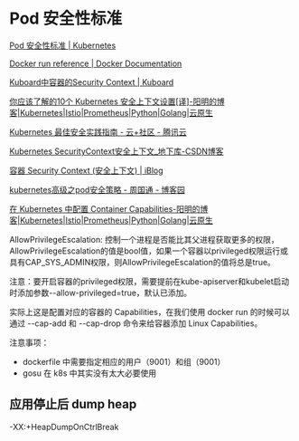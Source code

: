 # Pod 安全性标准

[Pod 安全性标准 | Kubernetes](https://kubernetes.io/zh/docs/concepts/security/pod-security-standards/)

[Docker run reference | Docker Documentation](https://docs.docker.com/engine/reference/run/#runtime-privilege-and-linux-capabilities)

[Kuboard中容器的Security Context | Kuboard](https://kuboard.cn/learning/k8s-intermediate/config/sec-ctx/con-kuboard.html)

[你应该了解的10个 Kubernetes 安全上下文设置[译]-阳明的博客|Kubernetes|Istio|Prometheus|Python|Golang|云原生](https://www.qikqiak.com/post/k8s-10-secruity-context-settings/)

[Kubernetes 最佳安全实践指南 - 云+社区 - 腾讯云](https://cloud.tencent.com/developer/article/1759969)

[Kubernetes SecurityContext安全上下文_地下库-CSDN博客](https://blog.csdn.net/xixihahalelehehe/article/details/108539153)

[容器 Security Context (安全上下文) | iBlog](https://luckymrwang.github.io/2020/12/04/Security%20Context%20(%E5%AE%89%E5%85%A8%E4%B8%8A%E4%B8%8B%E6%96%87)/)

[kubernetes高级之pod安全策略 - 周国通 - 博客园](https://www.cnblogs.com/tylerzhou/p/11078128.html)

[在 Kubernetes 中配置 Container Capabilities-阳明的博客|Kubernetes|Istio|Prometheus|Python|Golang|云原生](https://www.qikqiak.com/post/capabilities-on-k8s/)

AllowPrivilegeEscalation: 控制一个进程是否能比其父进程获取更多的权限，AllowPrivilegeEscalation的值是bool值，如果一个容器以privileged权限运行或具有CAP_SYS_ADMIN权限，则AllowPrivilegeEscalation的值将总是true。

注意：要开启容器的privileged权限，需要提前在kube-apiserver和kubelet启动时添加参数--allow-privileged=true，默认已添加。

实际上这是配置对应的容器的 Capabilities，在我们使用 docker run 的时候可以通过 --cap-add 和 --cap-drop 命令来给容器添加 Linux Capabilities。

注意事项：

- dockerfile 中需要指定相应的用户（9001）和组（9001）
- gosu 在 k8s 中其实没有太大必要使用

## 应用停止后 dump heap

-XX:+HeapDumpOnCtrlBreak
